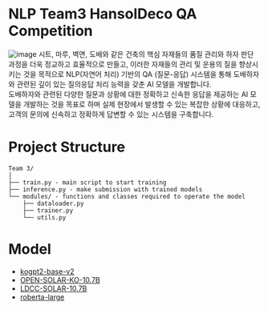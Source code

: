 # NLP Team3 HansolDeco QA Competition
![image](https://github.com/KU-BIG/KUBIG_2024_SPRING/assets/104672441/1694a3fe-da66-46af-93c9-efdd070010d0)
시트, 마루, 벽면, 도배와 같은 건축의 핵심 자재들의 품질 관리와 하자 판단 과정을 더욱 정교하고 효율적으로 만들고, 이러한 자재들의 관리 및 운용의 질을 향상시키는 것을 목적으로  NLP(자연어 처리) 기반의 QA (질문-응답) 시스템을 통해 도배하자와 관련된 깊이 있는 질의응답 처리 능력을 갖춘 AI 모델을 개발합니다.  
도배하자와 관련된 다양한 질문과 상황에 대한 정확하고 신속한 응답을 제공하는 AI 모델을 개발하는 것을 목표로 하며 실제 현장에서 발생할 수 있는 복잡한 상황에 대응하고, 고객의 문의에 신속하고 정확하게 답변할 수 있는 시스템을 구축합니다.
# Project Structure
```
Team 3/
│
├── train.py - main script to start training
├── inference.py - make submission with trained models
└── modules/ - functions and classes required to operate the model
    ├── dataloader.py
    ├── trainer.py
    └── utils.py
```
# Model
- [kogpt2-base-v2](https://huggingface.co/skt/kogpt2-base-v2)
- [OPEN-SOLAR-KO-10.7B](https://huggingface.co/beomi/OPEN-SOLAR-KO-10.7B)
- [LDCC-SOLAR-10.7B](https://huggingface.co/LDCC/LDCC-SOLAR-10.7B)
- [roberta-large](https://huggingface.co/klue/roberta-large)
